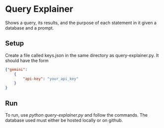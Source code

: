 # Query Explainer
Shows a query, its results, and the purpose of each statement in it given a database and a prompt.
## Setup
Create a file called keys.json in the same directory as query-explainer.py. It should have the form
``` json
{"gemini":
    {
        "api-key": "your_api_key"
    }
}
```
## Run
 To run, use <em> python query-explainer.py</em> and follow the commands. The database used must either be hosted locally or on github.